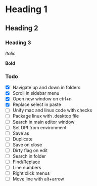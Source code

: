 # Heading 1

## Heading 2

### Heading 3

*Italic*

**Bold**

### Todo
- [x] Navigate up and down in folders
- [x] Scroll in sidebar menu
- [x] Open new window on ctrl+n
- [x] Replace select in paste
- [ ] Unify mac and linux code with checks
- [ ] Package linux with .desktop file
- [ ] Search in main editor window
- [ ] Set DPI from environment
- [ ] Save as
- [ ] Duplicate
- [ ] Save on close
- [ ] Dirty flag on edit
- [ ] Search in folder
- [ ] Find/Replace
- [ ] Line numbers
- [ ] Right click menus
- [ ] Move line with alt+arrow